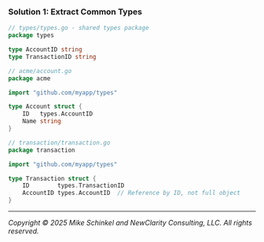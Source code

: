 ### Solution 1: Extract Common Types
```go
// types/types.go - shared types package
package types

type AccountID string
type TransactionID string

// acme/account.go
package acme

import "github.com/myapp/types"

type Account struct {
    ID   types.AccountID
    Name string
}

// transaction/transaction.go
package transaction

import "github.com/myapp/types"

type Transaction struct {
    ID        types.TransactionID
    AccountID types.AccountID  // Reference by ID, not full object
}
```
---
*Copyright © 2025 Mike Schinkel and NewClarity Consulting, LLC. All rights reserved.*
